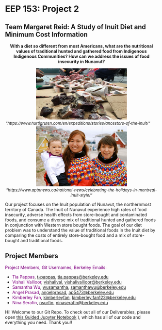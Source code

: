 # EEP 153: Project 2
## Team Margaret Reid: A Study of Inuit Diet and Minimum Cost Information

<p align="center">
  <strong>With a diet so different from most Americans, what are the nutritional values of traditional hunted and gathered food from Indigenous Indigenous Communities? How can we address the issues of food insecurity in Nunavut? </strong>
</p>

<p align="center">
  <img src="inuit_food.jpeg" alt="Alt text for first image" width="300"/><br>
  <em style="font-size: small;">"https://www.hurtigruten.com/en/expeditions/stories/ancestors-of-the-inuit/"</em>
  &nbsp;&nbsp;&nbsp;&nbsp;&nbsp; <!-- Spacing between images and captions -->
  <img src="inuit_people.jpeg" alt="Alt text for second image" width="300"/><br>
  <em style="font-size: small;">"https://www.aptnnews.ca/national-news/celebrating-the-holidays-in-montreal-inuit-style/"</em>
</p>

Our project focuses on the Inuit population of Nunavut, the northernmost territory of Canada. The Inuit of Nunavut experience high rates of food insecurity, adverse health effects from store-bought and contaminated foods, and consume a diverse mix of traditional hunted and gathered foods in conjunction with Western store bought foods. The goal of our diet problem was to understand the value of traditional foods in the Inuit diet by comparing the costs of entirely store-bought food and a mix of store-bought and traditional foods.

## Project Members
<span style="color:purple">Project Members, Git Usernames, Berkeley Emails:</span>
- <span style="color:purple">Tia Pappas</span>, [t-pappas](https://github.com/t-pappas), tia.pappas@berkeley.edu
- <span style="color:purple">Vishali Vallioor</span>, [vishalival](https://github.com/vishalival), vishalivallioor@berkeley.edu
- <span style="color:purple">Samantha Wu</span>, [wusamantha](https://github.com/wusamantha), samanthawu@berkeley.edu
- <span style="color:purple">Angel Prasad</span>, [angelprasad](https://github.com/angelprasad), ap5473@berkeley.edu
- <span style="color:purple">Kimberley Fan</span>, [kimberleyfan](https://github.com/kimberleyfan), kimberley.fan123@berkeley.edu
- <span style="color:purple">Nina Serafin</span>, [nsurfin](https://github.com/nsurfin), ninaserafin@berkeley.edu

Hi! Welcome to our Git Repo. To check out all of our Deliverables, please open [this Guided Jupyter Notebook](https://datahub.berkeley.edu/hub/user-redirect/git-pull?repo=https://github.com/vishalival/eep153-margaret-reid&urlpath=tree/eep153-margaret-reid/deliverables_code_final.ipynb)
), which has all of our code and everything you need. Thank you!!
